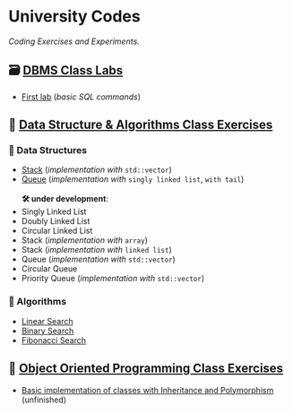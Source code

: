 # University Codes

*Coding Exercises and Experiments.*

## 🗃️ [DBMS Class Labs](https://github.com/aniruddhapaik/university-code/tree/main/DBMS%20Class%20Labs)

- [First lab](https://github.com/aniruddhapaik/university-code/blob/main/DBMS%20Class%20Labs/First%20Lab%20Basic%20Commands.sql) (*basic SQL commands*)

## 📐 [Data Structure & Algorithms Class Exercises](https://github.com/aniruddhapaik/university-code/tree/main/DSA%20Class%20Exercises)

### 💾 Data Structures

- [Stack](https://github.com/aniruddhapaik/university-code/blob/main/DSA%20Class%20Exercises/stackwitharray.cpp) (*implementation with* `std::vector`)
- [Queue](https://github.com/aniruddhapaik/university-code/blob/main/DSA%20Class%20Exercises/queuewithlist.cpp) (*implementation with* `singly linked list`, `with tail`) <br><br>
**🛠️ under development**:
- Singly Linked List
- Doubly Linked List
- Circular Linked List
- Stack (*implementation with* `array`)
- Stack (*implementation with* `linked list`)
- Queue (*implementation with* `std::vector`)
- Circular Queue
- Priority Queue (*implementation with* `std::vector`)

### 📑 Algorithms

- [Linear Search](https://github.com/aniruddhapaik/university-code/blob/main/DSA%20Class%20Exercises/linearsearch.cpp)
- [Binary Search](https://github.com/aniruddhapaik/university-code/blob/main/DSA%20Class%20Exercises/binarysearch.cpp)
- [Fibonacci Search](https://github.com/aniruddhapaik/university-code/blob/main/DSA%20Class%20Exercises/fibonaccisearch.cpp)

## 📇 [Object Oriented Programming Class Exercises](https://github.com/aniruddhapaik/university-code/tree/main/OOP%20Class%20Exercises)

- [Basic implementation of classes with Inheritance and Polymorphism](https://github.com/aniruddhapaik/university-code/blob/main/OOP%20Class%20Exercises/polyinherit.cpp) (unfinished)
